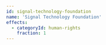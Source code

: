 ```yaml
---
id: signal-technology-foundation
name: 'Signal Technology Foundation'
effects:
  - categoryId: human-rights
    fraction: 1
---
```

